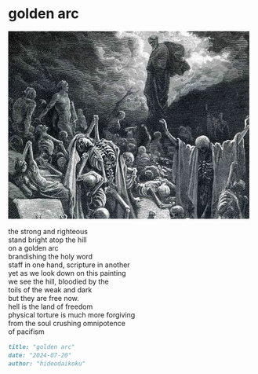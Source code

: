 # golden arc
![golden arc](images/golden%20arc.jpeg)

the strong and righteous</br>
stand bright atop the hill</br>
on a golden arc</br>
brandishing the holy word</br>
staff in one hand, scripture in another</br>
yet as we look down on this painting</br>
we see the hill, bloodied by the</br>
toils of the weak and dark</br>
but they are free now.</br>
hell is the land of freedom</br>
physical torture is much more forgiving</br>
from the soul crushing omnipotence</br>
of pacifism

```markdown
title: "golden arc"
date: "2024-07-20"
author: "hideodaikoku"
```